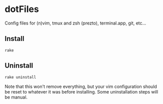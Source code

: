 # dotFiles

Config files for (n)vim, tmux and zsh (prezto), terminal.app, git, etc...

## Install

    rake

## Uninstall

    rake uninstall

Note that this won't remove everything, but your vim configuration should be reset to whatever it was before installing. Some uninstallation steps will be manual.


